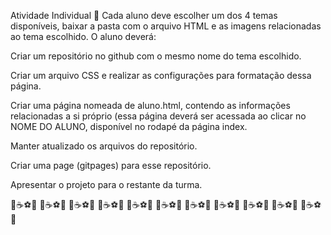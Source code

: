 Atividade Individual 📑
Cada aluno deve escolher um dos 4 temas disponíveis, baixar a pasta com o arquivo HTML e as imagens relacionadas ao tema escolhido. O aluno deverá:

Criar um repositório no github com o mesmo nome do tema escolhido.

Criar um arquivo CSS e realizar as configurações para formatação dessa página.

Criar uma página nomeada de aluno.html, contendo as informações relacionadas a si próprio (essa página deverá ser acessada ao clicar no NOME DO ALUNO, disponível no rodapé da página index.

Manter atualizado os arquivos do repositório.

Criar uma page (gitpages) para esse repositório.

Apresentar o projeto para o restante da turma.

👾☕⚽📒 👾☕⚽📒 👾☕⚽📒 👾☕⚽📒 👾☕⚽📒 👾☕⚽📒 👾☕⚽📒 👾☕⚽📒 👾☕⚽📒 👾☕⚽📒 👾☕⚽📒
